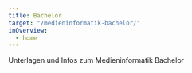 ```yaml
---
title: Bachelor
target: "/medieninformatik-bachelor/"
inOverview:
  - home
---
```


Unterlagen und Infos zum Medieninformatik Bachelor